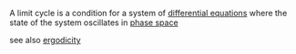 A limit cycle is a condition for a system of [differential equations](./differential_equation.md) where the state of the system oscillates in [phase space](./phase_space.md)



see also [ergodicity](ergodic.md)